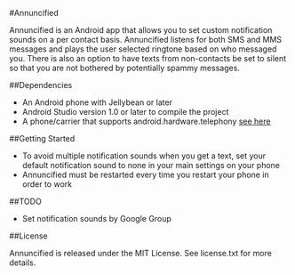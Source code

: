 #Annuncified

Annuncified is an Android app that allows you to set custom notification sounds on a per contact basis. Annuncified listens for both SMS and MMS messages and plays the user selected ringtone based on who messaged you. There is also an option to have texts from non-contacts be set to silent so that you are not bothered by potentially spammy messages.

##Dependencies

* An Android phone with Jellybean or later
* Android Studio version 1.0 or later to compile the project
* A phone/carrier that supports android.hardware.telephony [see here](https://developer.android.com/reference/android/provider/Telephony.html)

##Getting Started

* To avoid multiple notification sounds when you get a text, set your default notification sound to none in your main settings on your phone
* Annuncified must be restarted every time you restart your phone in order to work

##TODO

* Set notification sounds by Google Group

##License

Annuncified is released under the MIT License. See license.txt for more details.